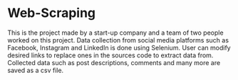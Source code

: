 # Web-Scraping

This is the project made by a start-up company and a team of two people worked on this project. Data collection from social media platforms such as Facebook, Instagram and LinkedIn is done using Selenium. User can modify desired links to replace ones in the sources code to extract data from. Collected data such as post descriptions, comments and many more are saved as a csv file.
